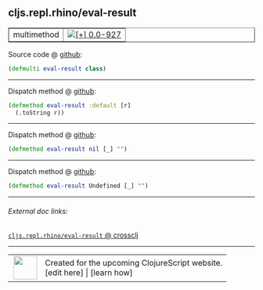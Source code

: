 ## cljs.repl.rhino/eval-result



 <table border="1">
<tr>
<td>multimethod</td>
<td><a href="https://github.com/cljsinfo/cljs-api-docs/tree/0.0-927"><img valign="middle" alt="[+] 0.0-927" title="Added in 0.0-927" src="https://img.shields.io/badge/+-0.0--927-lightgrey.svg"></a> </td>
</tr>
</table>









Source code @ [github](https://github.com/clojure/clojurescript/blob/r2629/src/clj/cljs/repl/rhino.clj#L55):

```clj
(defmulti eval-result class)
```

<!--
Repo - tag - source tree - lines:

 <pre>
clojurescript @ r2629
└── src
    └── clj
        └── cljs
            └── repl
                └── <ins>[rhino.clj:55](https://github.com/clojure/clojurescript/blob/r2629/src/clj/cljs/repl/rhino.clj#L55)</ins>
</pre>

-->

---

Dispatch method @ [github](https://github.com/clojure/clojurescript/blob/r2629/src/clj/cljs/repl/rhino.clj#L57-L58):

```clj
(defmethod eval-result :default [r]
  (.toString r))
```

<!--
Repo - tag - source tree - lines:

 <pre>
clojurescript @ r2629
└── src
    └── clj
        └── cljs
            └── repl
                └── <ins>[rhino.clj:57-58](https://github.com/clojure/clojurescript/blob/r2629/src/clj/cljs/repl/rhino.clj#L57-L58)</ins>
</pre>
-->

---
Dispatch method @ [github](https://github.com/clojure/clojurescript/blob/r2629/src/clj/cljs/repl/rhino.clj#L60):

```clj
(defmethod eval-result nil [_] "")
```

<!--
Repo - tag - source tree - lines:

 <pre>
clojurescript @ r2629
└── src
    └── clj
        └── cljs
            └── repl
                └── <ins>[rhino.clj:60](https://github.com/clojure/clojurescript/blob/r2629/src/clj/cljs/repl/rhino.clj#L60)</ins>
</pre>
-->

---
Dispatch method @ [github](https://github.com/clojure/clojurescript/blob/r2629/src/clj/cljs/repl/rhino.clj#L62):

```clj
(defmethod eval-result Undefined [_] "")
```

<!--
Repo - tag - source tree - lines:

 <pre>
clojurescript @ r2629
└── src
    └── clj
        └── cljs
            └── repl
                └── <ins>[rhino.clj:62](https://github.com/clojure/clojurescript/blob/r2629/src/clj/cljs/repl/rhino.clj#L62)</ins>
</pre>
-->

---


###### External doc links:

[`cljs.repl.rhino/eval-result` @ crossclj](http://crossclj.info/fun/cljs.repl.rhino/eval-result.html)<br>

---

 <table>
<tr><td>
<img valign="middle" align="right" width="48px" src="http://i.imgur.com/Hi20huC.png">
</td><td>
Created for the upcoming ClojureScript website.<br>
[edit here] | [learn how]
</td></tr></table>

[edit here]:https://github.com/cljsinfo/cljs-api-docs/blob/master/cljsdoc/cljs.repl.rhino/eval-result.cljsdoc
[learn how]:https://github.com/cljsinfo/cljs-api-docs/wiki/cljsdoc-files

<!--

This information was too distracting to show to readers, but I'll leave it
commented here since it is helpful to:

- pretty-print the data used to generate this document
- and show how to retrieve that data



The API data for this symbol:

```clj
{:ns "cljs.repl.rhino",
 :name "eval-result",
 :type "multimethod",
 :source {:code "(defmulti eval-result class)",
          :title "Source code",
          :repo "clojurescript",
          :tag "r2629",
          :filename "src/clj/cljs/repl/rhino.clj",
          :lines [55]},
 :full-name "cljs.repl.rhino/eval-result",
 :full-name-encode "cljs.repl.rhino/eval-result",
 :extra-sources ({:code "(defmethod eval-result :default [r]\n  (.toString r))",
                  :title "Dispatch method",
                  :repo "clojurescript",
                  :tag "r2629",
                  :filename "src/clj/cljs/repl/rhino.clj",
                  :lines [57 58]}
                 {:code "(defmethod eval-result nil [_] \"\")",
                  :title "Dispatch method",
                  :repo "clojurescript",
                  :tag "r2629",
                  :filename "src/clj/cljs/repl/rhino.clj",
                  :lines [60]}
                 {:code "(defmethod eval-result Undefined [_] \"\")",
                  :title "Dispatch method",
                  :repo "clojurescript",
                  :tag "r2629",
                  :filename "src/clj/cljs/repl/rhino.clj",
                  :lines [62]}),
 :history [["+" "0.0-927"]]}

```

Retrieve the API data for this symbol:

```clj
;; from Clojure REPL
(require '[clojure.edn :as edn])
(-> (slurp "https://raw.githubusercontent.com/cljsinfo/cljs-api-docs/catalog/cljs-api.edn")
    (edn/read-string)
    (get-in [:symbols "cljs.repl.rhino/eval-result"]))
```

-->
